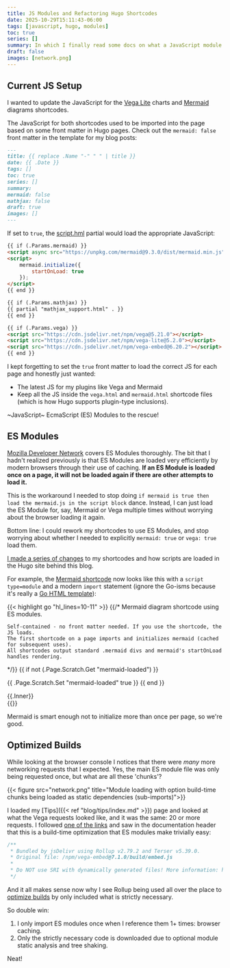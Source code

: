 ```yaml
---
title: JS Modules and Refactoring Hugo Shortcodes
date: 2025-10-29T15:11:43-06:00
tags: [javascript, hugo, modules]
toc: true
series: []
summary: In which I finally read some docs on what a JavaScript module is and how it made my Hugo shortcodes self contained.
draft: false
images: [network.png]
---
```


## Current JS Setup

I wanted to update the JavaScript for the [Vega Lite](https://vega.github.io/vega-lite/) charts and [Mermaid](https://www.mermaidchart.com/) diagrams shortcodes.

The JavaScript for both shortcodes used to be imported into the page based on some front matter in Hugo pages.
Check out the `mermaid: false` front matter in the template for my blog posts:

```markdown
---
title: {{ replace .Name "-" " " | title }}
date: {{ .Date }}
tags: []
toc: true
series: []
summary:
mermaid: false
mathjax: false
draft: true
images: []
---
```

If set to `true`, the [script.hml](https://github.com/dvhthomas/blog/blob/40c01c5a6f72b189c889053a7d4f05640d78d13c/layouts/partials/script.html) partial would load the appropriate JavaScript:

```html
{{ if (.Params.mermaid) }}
<script async src="https://unpkg.com/mermaid@9.3.0/dist/mermaid.min.js"></script>
<script>
    mermaid.initialize({
        startOnLoad: true
    });
</script>
{{ end }}

{{ if (.Params.mathjax) }}
{{ partial "mathjax_support.html" . }}
{{ end }}

{{ if (.Params.vega) }}
<script src="https://cdn.jsdelivr.net/npm/vega@5.21.0"></script>
<script src="https://cdn.jsdelivr.net/npm/vega-lite@5.2.0"></script>
<script src="https://cdn.jsdelivr.net/npm/vega-embed@6.20.2"></script>
{{ end }}
```

I kept forgetting to set the `true` front matter to load the correct JS for each page and honestly just wanted:

- The latest JS for my plugins like Vega and Mermaid
- Keep all the JS inside the `vega.html` and `mermaid.html` shortcode files (which is how Hugo supports plugin-type inclusions).

~JavaScript~ EcmaScript (ES) Modules to the rescue!

## ES Modules

[Mozilla Developer Network](https://developer.mozilla.org/en-US/docs/Web/JavaScript/Guide/Modules) covers ES Modules thoroughly.
The bit that I hadn't realized previously is that ES Modules are loaded very efficiently by modern browsers through their use of caching.
**If an ES Module is loaded once on a page, it will not be loaded again if there are other attempts to load it.**

This is the workaround I needed to stop doing `if mermaid is true then load the mermaid.js in the script block` dance.
Instead, I can just load the ES Module for, say, Mermaid or Vega multiple times without worrying about the browser loading it again.

Bottom line: I could rework my shortcodes to use ES Modules, and stop worrying about whether I needed to explicitly `mermaid: true` or `vega: true` load them.

[I made a series of changes](https://github.com/dvhthomas/blog/commit/9826693ce6d0993e34b7ac071933de495b1d8ca9) to my shortcodes and how scripts are loaded in the Hugo site behind this blog.

For example, the [Mermaid shortcode](https://raw.githubusercontent.com/dvhthomas/blog/refs/heads/main/layouts/shortcodes/mermaid.html) now looks like this with a `script type=module` and a modern `import` statement (ignore the Go-isms because it's really a [Go HTML template](https://pkg.go.dev/html/template)):

{{< highlight go "hl_lines=10-11" >}}
{{/*
    Mermaid diagram shortcode using ES modules.

    Self-contained - no front matter needed. If you use the shortcode, the JS loads.
    The first shortcode on a page imports and initializes mermaid (cached for subsequent uses).
    All shortcodes output standard .mermaid divs and mermaid's startOnLoad handles rendering.
*/}}
{{ if not (.Page.Scratch.Get "mermaid-loaded") }}
<script type="module">
    import mermaid from 'https://cdn.jsdelivr.net/npm/mermaid@11/dist/mermaid.esm.min.mjs';
    mermaid.initialize({ startOnLoad: true });
</script>
{{ .Page.Scratch.Set "mermaid-loaded" true }}
{{ end }}
<div class="mermaid">
{{.Inner}}
</div>
{{</highlight>}}

Mermaid is smart enough not to initialize more than once per page, so we're good.

## Optimized Builds

While looking at the browser console I notices that there were *many* more networking requests that I expected.
Yes, the main ES module file was only being requested once, but what are all these 'chunks'?

{{< figure src="network.png" title="Module loading with option build-time chunks being loaded as static dependencies (sub-imports)">}}

I loaded my [Tips]({{< ref "blog/tips/index.md" >}}) page and looked at what the Vega requests looked like, and it was the same: 20 or more requests.
I followed [one of the links](https://cdn.jsdelivr.net/npm/vega-embed@7/+esm) and saw in the documentation header that this is a build-time optimization that ES modules make trivially easy:

```js
/**
 * Bundled by jsDelivr using Rollup v2.79.2 and Terser v5.39.0.
 * Original file: /npm/vega-embed@7.1.0/build/embed.js
 *
 * Do NOT use SRI with dynamically generated files! More information: https://www.jsdelivr.com/using-sri-with-dynamic-files
 */
```

And it all makes sense now why I see Rollup being used all over the place to [optimize builds](https://rollupjs.org/introduction/#tree-shaking) by only included what is strictly necessary.

So double win:

1. I only import ES modules once when I reference them 1+ times: browser caching.
2. Only the strictly necessary code is downloaded due to optional module static analysis and tree shaking.

Neat!
